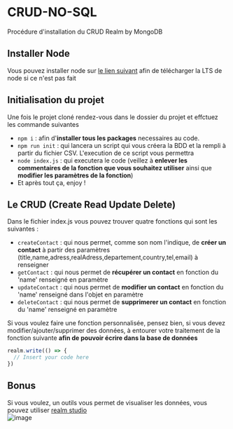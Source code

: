 # CRUD-NO-SQL

Procédure d'installation du CRUD Realm by MongoDB

## Installer Node

Vous pouvez installer node sur [le lien suivant](https://nodejs.org/en) afin de télécharger la LTS de node si ce n'est pas fait

## Initialisation du projet

Une fois le projet cloné rendez-vous dans le dossier du projet et effctuez les commande suivantes 
- `npm i` : afin d'__installer tous les packages__ necessaires au code.
- `npm run init` : qui lancera un script qui vous créera la BDD et la rempli à partir du fichier CSV. L'execution de ce script vous permettra 
- `node index.js` : qui executera le code (veillez à __enlever les commentaires de la fonction que vous souhaitez utiliser__ ainsi que __modifier les paramètres de la fonction__)
- Et après tout ça, enjoy !

## Le CRUD (Create Read Update Delete)

Dans le fichier index.js vous pouvez trouver quatre fonctions qui sont les suivantes : 
- `createContact` : qui nous permet, comme son nom l'indique, de __créer un contact__ à partir des paramètres (title,name,adress,realAdress,departement,country,tel,email) à renseigner
- `getContact` : qui nous permet de __récupérer un contact__ en fonction du 'name' renseigné en paramètre
- `updateContact` : qui nous permet de __modifier un contact__ en fonction du 'name' renseigné dans l'objet en paramètre
- `deleteContact` : qui nous permet de __supprimerer un contact__ en fonction du 'name' renseigné en paramètre 

Si vous voulez faire une fonction personnalisée, pensez bien, si vous devez modifier/ajouter/supprimer des données, à entourer votre traitement de la fonction suivante __afin de pouvoir écrire dans la base de données__
```js
realm.write(() => {
  // Insert your code here
})
```

## Bonus 

Si vous voulez, un outils vous permet de visualiser les données, vous pouvez utiliser [realm studio](https://www.mongodb.com/docs/realm-legacy/products/realm-studio.html#download-studio)  
![image](https://github.com/Antoineg3802/CRUD-NO-SQL/assets/72556223/12edabb9-2a7c-46a9-a02d-42708405cda1)

